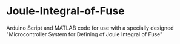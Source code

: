# Joule-Integral-of-Fuse
Arduino Script and MATLAB code for use with a specially designed "Microcontroller System for Defining of Joule Integral of Fuse"
